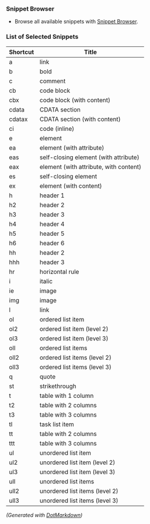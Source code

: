 ### Snippet Browser

* Browse all available snippets with [Snippet Browser](http://pihrt.net/snippetica/snippets?engine=vscode&language=markdown)\.

### List of Selected Snippets

Shortcut|Title
--------|-----
a|link
b|bold
c|comment
cb|code block
cbx|code block \(with content\)
cdata|CDATA section
cdatax|CDATA section \(with content\)
ci|code \(inline\)
e|element
ea|element \(with attribute\)
eas|self\-closing element \(with attribute\)
eax|element \(with attribute, with content\)
es|self\-closing element
ex|element \(with content\)
h|header 1
h2|header 2
h3|header 3
h4|header 4
h5|header 5
h6|header 6
hh|header 2
hhh|header 3
hr|horizontal rule
i|italic
ie|image
img|image
l|link
ol|ordered list item
ol2|ordered list item \(level 2\)
ol3|ordered list item \(level 3\)
oll|ordered list items
oll2|ordered list items \(level 2\)
oll3|ordered list items \(level 3\)
q|quote
st|strikethrough
t|table with 1 column
t2|table with 2 columns
t3|table with 3 columns
tl|task list item
tt|table with 2 columns
ttt|table with 3 columns
ul|unordered list item
ul2|unordered list item \(level 2\)
ul3|unordered list item \(level 3\)
ull|unordered list items
ull2|unordered list items \(level 2\)
ull3|unordered list items \(level 3\)

*\(Generated with [DotMarkdown](http://github.com/JosefPihrt/DotMarkdown)\)*